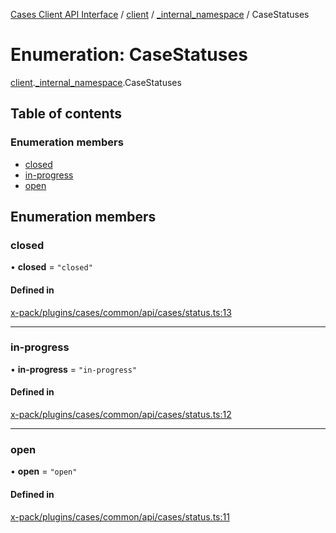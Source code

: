 [Cases Client API Interface](../README.md) / [client](../modules/client.md) / [\_internal\_namespace](../modules/client._internal_namespace.md) / CaseStatuses

# Enumeration: CaseStatuses

[client](../modules/client.md).[_internal_namespace](../modules/client._internal_namespace.md).CaseStatuses

## Table of contents

### Enumeration members

- [closed](client._internal_namespace.CaseStatuses.md#closed)
- [in-progress](client._internal_namespace.CaseStatuses.md#in-progress)
- [open](client._internal_namespace.CaseStatuses.md#open)

## Enumeration members

### closed

• **closed** = `"closed"`

#### Defined in

[x-pack/plugins/cases/common/api/cases/status.ts:13](https://github.com/elastic/kibana/blob/c427bf270ae/x-pack/plugins/cases/common/api/cases/status.ts#L13)

___

### in-progress

• **in-progress** = `"in-progress"`

#### Defined in

[x-pack/plugins/cases/common/api/cases/status.ts:12](https://github.com/elastic/kibana/blob/c427bf270ae/x-pack/plugins/cases/common/api/cases/status.ts#L12)

___

### open

• **open** = `"open"`

#### Defined in

[x-pack/plugins/cases/common/api/cases/status.ts:11](https://github.com/elastic/kibana/blob/c427bf270ae/x-pack/plugins/cases/common/api/cases/status.ts#L11)

